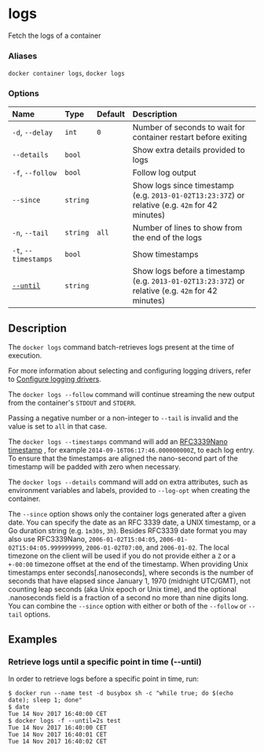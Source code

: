 # logs

<!---MARKER_GEN_START-->
Fetch the logs of a container

### Aliases

`docker container logs`, `docker logs`

### Options

| Name                 | Type     | Default | Description                                                                                        |
|:---------------------|:---------|:--------|:---------------------------------------------------------------------------------------------------|
| `-d`, `--delay`      | `int`    | `0`     | Number of seconds to wait for container restart before exiting                                     |
| `--details`          | `bool`   |         | Show extra details provided to logs                                                                |
| `-f`, `--follow`     | `bool`   |         | Follow log output                                                                                  |
| `--since`            | `string` |         | Show logs since timestamp (e.g. `2013-01-02T13:23:37Z`) or relative (e.g. `42m` for 42 minutes)    |
| `-n`, `--tail`       | `string` | `all`   | Number of lines to show from the end of the logs                                                   |
| `-t`, `--timestamps` | `bool`   |         | Show timestamps                                                                                    |
| [`--until`](#until)  | `string` |         | Show logs before a timestamp (e.g. `2013-01-02T13:23:37Z`) or relative (e.g. `42m` for 42 minutes) |


<!---MARKER_GEN_END-->

## Description

The `docker logs` command batch-retrieves logs present at the time of execution.

For more information about selecting and configuring logging drivers, refer to
[Configure logging drivers](https://docs.docker.com/engine/logging/configure/).

The `docker logs --follow` command will continue streaming the new output from
the container's `STDOUT` and `STDERR`.

Passing a negative number or a non-integer to `--tail` is invalid and the
value is set to `all` in that case.

The `docker logs --timestamps` command will add an [RFC3339Nano timestamp](https://pkg.go.dev/time#RFC3339Nano)
, for example `2014-09-16T06:17:46.000000000Z`, to each
log entry. To ensure that the timestamps are aligned the
nano-second part of the timestamp will be padded with zero when necessary.

The `docker logs --details` command will add on extra attributes, such as
environment variables and labels, provided to `--log-opt` when creating the
container.

The `--since` option shows only the container logs generated after
a given date. You can specify the date as an RFC 3339 date, a UNIX
timestamp, or a Go duration string (e.g. `1m30s`, `3h`). Besides RFC3339 date
format you may also use RFC3339Nano, `2006-01-02T15:04:05`,
`2006-01-02T15:04:05.999999999`, `2006-01-02T07:00`, and `2006-01-02`. The local
timezone on the client will be used if you do not provide either a `Z` or a
`+-00:00` timezone offset at the end of the timestamp. When providing Unix
timestamps enter seconds[.nanoseconds], where seconds is the number of seconds
that have elapsed since January 1, 1970 (midnight UTC/GMT), not counting leap
seconds (aka Unix epoch or Unix time), and the optional .nanoseconds field is a
fraction of a second no more than nine digits long. You can combine the
`--since` option with either or both of the `--follow` or `--tail` options.

## Examples

### <a name="until"></a> Retrieve logs until a specific point in time (--until)

In order to retrieve logs before a specific point in time, run:

```console
$ docker run --name test -d busybox sh -c "while true; do $(echo date); sleep 1; done"
$ date
Tue 14 Nov 2017 16:40:00 CET
$ docker logs -f --until=2s test
Tue 14 Nov 2017 16:40:00 CET
Tue 14 Nov 2017 16:40:01 CET
Tue 14 Nov 2017 16:40:02 CET
```

